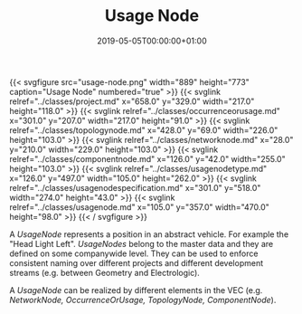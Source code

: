 ﻿---
title: Usage Node
toc: false
type: specs
date: "2019-05-05T00:00:00+01:00"
draft: false
menu:
  vec120:
    identifier: key-concepts/usage-node    
    parent: key-concepts
    weight: 1001007 

# Prev/next pager order (if `docs_section_pager` enabled in `params.toml`)
weight: 1001007
---
{{< svgfigure src="usage-node.png" width="889" height="773" caption="Usage Node" numbered="true" >}}
  {{< svglink relref="../classes/project.md" x="658.0" y="329.0" width="217.0" height="118.0" >}}
  {{< svglink relref="../classes/occurrenceorusage.md" x="301.0" y="207.0" width="217.0" height="91.0" >}}
  {{< svglink relref="../classes/topologynode.md" x="428.0" y="69.0" width="226.0" height="103.0" >}}
  {{< svglink relref="../classes/networknode.md" x="28.0" y="210.0" width="229.0" height="103.0" >}}
  {{< svglink relref="../classes/componentnode.md" x="126.0" y="42.0" width="255.0" height="103.0" >}}
  {{< svglink relref="../classes/usagenodetype.md" x="126.0" y="497.0" width="105.0" height="262.0" >}}
  {{< svglink relref="../classes/usagenodespecification.md" x="301.0" y="518.0" width="274.0" height="43.0" >}}
  {{< svglink relref="../classes/usagenode.md" x="105.0" y="357.0" width="470.0" height="98.0" >}}
{{< / svgfigure >}}
<html>   <head>     </head>   <body>     <p> A <i>UsageNode</i> represents a position in an abstract vehicle. For example the &quot;Head Light Left&quot;. <i>UsageNodes</i> belong to the master data and they are defined on some companywide level. They can be used to enforce consistent naming over different projects and different development streams (e.g. between Geometry and Electrologic).     </p>      <p> A <i>UsageNode</i> can be realized by different elements in the VEC (e.g. <i>NetworkNode, OccurrenceOrUsage, TopologyNode, ComponentNode</i>).      </p>    </body> </html> 

